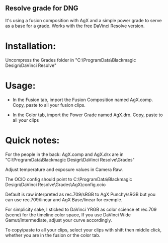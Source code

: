 ## Resolve grade for DNG 

It's using a fusion composition with AgX and a simple power grade to serve as a base for a grade.
Works with the free DaVinci Resolve version. 

# Installation:
Uncompress the Grades folder in "C:\ProgramData\Blackmagic Design\DaVinci Resolve\"

# Usage:

- In the Fusion tab, import the Fusion Composition named AgX.comp. Copy, paste to all your fusion clips.

- In the Color tab, import the Power Grade named AgX.drx. Copy, paste to all your clips 

# Quick notes: 

For the people in the back: AgX.comp and AgX.drx are in "C:\ProgramData\Blackmagic Design\DaVinci Resolve\Grades"

Adjust temperature and exposure values in Camera Raw.

The OCIO config should point to C:\ProgramData\Blackmagic Design\DaVinci Resolve\Grades\AgX\config.ocio

Default is raw interpreted as rec.709/sRGB to AgX Punchy/sRGB but you can use rec.709/linear and AgX Base/linear for exemple.

For simplicity sake, I sticked to DaVinci YRGB as color science et rec.709 (scene) for the timeline color space, If you use DaVinci Wide Gamut/Intermediate, adjust your curve accordingly.

To copy/paste to all your clips, select your clips with shift then middle click, whether you are in the fusion or the color tab.


